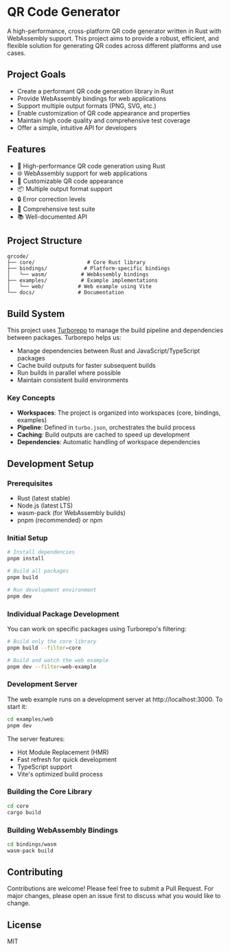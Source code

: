 # QR Code Generator

A high-performance, cross-platform QR code generator written in Rust with WebAssembly support. This project aims to provide a robust, efficient, and flexible solution for generating QR codes across different platforms and use cases.

## Project Goals

- Create a performant QR code generation library in Rust
- Provide WebAssembly bindings for web applications
- Support multiple output formats (PNG, SVG, etc.)
- Enable customization of QR code appearance and properties
- Maintain high code quality and comprehensive test coverage
- Offer a simple, intuitive API for developers

## Features

- 🚀 High-performance QR code generation using Rust
- 🌐 WebAssembly support for web applications
- 🎨 Customizable QR code appearance
- 📦 Multiple output format support
- 🔒 Error correction levels
- 🧪 Comprehensive test suite
- 📚 Well-documented API

## Project Structure

```
qrcode/
├── core/                 # Core Rust library
├── bindings/            # Platform-specific bindings
│   └── wasm/           # WebAssembly bindings
├── examples/           # Example implementations
│   └── web/           # Web example using Vite
└── docs/              # Documentation
```

## Build System

This project uses [Turborepo](https://turbo.build/repo) to manage the build pipeline and dependencies between packages. Turborepo helps us:

- Manage dependencies between Rust and JavaScript/TypeScript packages
- Cache build outputs for faster subsequent builds
- Run builds in parallel where possible
- Maintain consistent build environments

### Key Concepts

- **Workspaces**: The project is organized into workspaces (core, bindings, examples)
- **Pipeline**: Defined in `turbo.json`, orchestrates the build process
- **Caching**: Build outputs are cached to speed up development
- **Dependencies**: Automatic handling of workspace dependencies

## Development Setup

### Prerequisites

- Rust (latest stable)
- Node.js (latest LTS)
- wasm-pack (for WebAssembly builds)
- pnpm (recommended) or npm

### Initial Setup

```bash
# Install dependencies
pnpm install

# Build all packages
pnpm build

# Run development environment
pnpm dev
```

### Individual Package Development

You can work on specific packages using Turborepo's filtering:

```bash
# Build only the core library
pnpm build --filter=core

# Build and watch the web example
pnpm dev --filter=web-example
```

### Development Server

The web example runs on a development server at http://localhost:3000. To start it:

```bash
cd examples/web
pnpm dev
```

The server features:
- Hot Module Replacement (HMR)
- Fast refresh for quick development
- TypeScript support
- Vite's optimized build process

### Building the Core Library

```bash
cd core
cargo build
```

### Building WebAssembly Bindings

```bash
cd bindings/wasm
wasm-pack build
```

## Contributing

Contributions are welcome! Please feel free to submit a Pull Request. For major changes, please open an issue first to discuss what you would like to change.

## License

MIT 